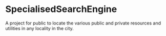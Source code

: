 # SpecialisedSearchEngine
A project for public to locate the various public and private resources and utilities in any locality in the city. 
